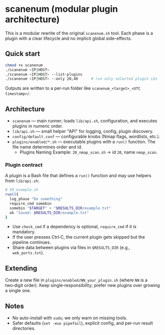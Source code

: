 # scanenum (modular plugin architecture)

This is a modular rewrite of the original `scanenum.sh` tool. Each phase is a plugin with a clear lifecycle and no implicit global side-effects.

## Quick start

```bash
chmod +x scanenum
./scanenum <IP|HOST>
./scanenum <IP|HOST> --list-plugins
./scanenum <IP|HOST> --only 20,40      # run only selected plugin ids
```

Outputs are written to a per-run folder like `scanenum_<target>_<UTC timestamp>/`.

## Architecture

- `scanenum` — main runner; loads `lib/api.sh`, configuration, and executes plugins in numeric order.
- `lib/api.sh` — small helper "API" for logging, config, plugin discovery.
- `config/default.conf` — configurable knobs (Nmap flags, wordlists, etc.).
- `plugins/enabled/*.sh` — executable plugins with a `run()` function. The file name determines order and id.
  - Plugins Naming Example: `20_nmap_scan.sh` → id `20`, name `nmap_scan`.

### Plugin contract

A plugin is a Bash file that defines a `run()` function and may use helpers from `lib/api.sh`:

```bash
# 50_example.sh
run(){
  log_phase "Do something"
  require_cmd somebin
  somebin "$TARGET" > "$RESULTS_DIR/example.txt"
  ok "Saved: $RESULTS_DIR/example.txt"
}
```

- Use `check_cmd` if a dependency is optional, `require_cmd` if it is mandatory.
- If the user presses Ctrl‑C, the current plugin gets skipped but the pipeline continues.
- Share data between plugins via files in `$RESULTS_DIR` (e.g., `web_ports.txt`).

## Extending

Create a new file in `plugins/enabled/NN_your_plugin.sh` (where `NN` is a two‑digit order). Keep single‑responsibility; prefer new plugins over growing a single one.

## Notes

- No auto-install with `sudo`; we only warn on missing tools.
- Safer defaults (`set -euo pipefail`), explicit config, and per-run result directories.
